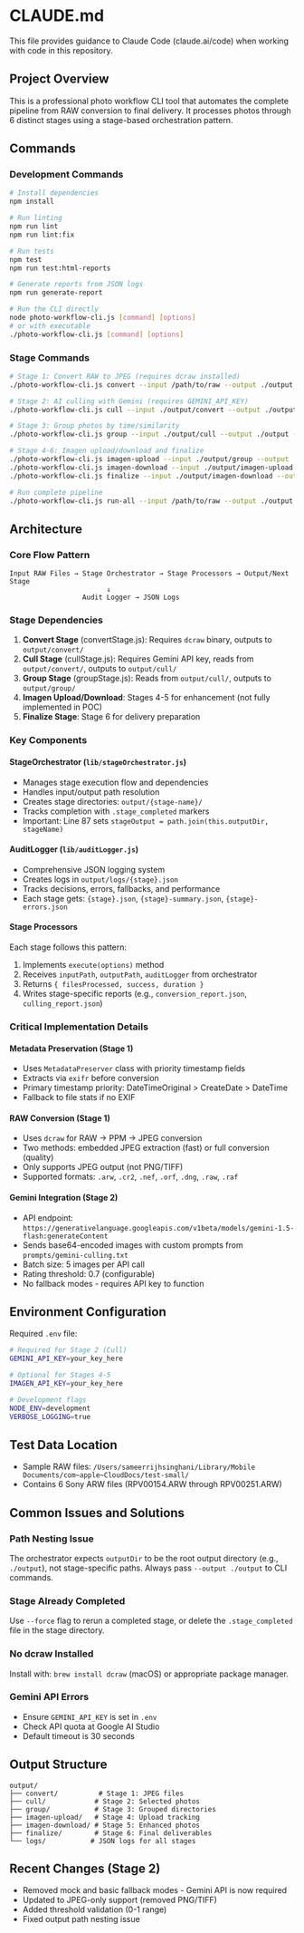 # CLAUDE.md

This file provides guidance to Claude Code (claude.ai/code) when working with code in this repository.

## Project Overview

This is a professional photo workflow CLI tool that automates the complete pipeline from RAW conversion to final delivery. It processes photos through 6 distinct stages using a stage-based orchestration pattern.

## Commands

### Development Commands
```bash
# Install dependencies
npm install

# Run linting
npm run lint
npm run lint:fix

# Run tests
npm test
npm run test:html-reports

# Generate reports from JSON logs
npm run generate-report

# Run the CLI directly
node photo-workflow-cli.js [command] [options]
# or with executable
./photo-workflow-cli.js [command] [options]
```

### Stage Commands
```bash
# Stage 1: Convert RAW to JPEG (requires dcraw installed)
./photo-workflow-cli.js convert --input /path/to/raw --output ./output --force

# Stage 2: AI culling with Gemini (requires GEMINI_API_KEY)
./photo-workflow-cli.js cull --input ./output/convert --output ./output --threshold 0.7 --force

# Stage 3: Group photos by time/similarity
./photo-workflow-cli.js group --input ./output/cull --output ./output --time-threshold 15 --force

# Stage 4-6: Imagen upload/download and finalize
./photo-workflow-cli.js imagen-upload --input ./output/group --output ./output
./photo-workflow-cli.js imagen-download --input ./output/imagen-upload --output ./output
./photo-workflow-cli.js finalize --input ./output/imagen-download --output ./output

# Run complete pipeline
./photo-workflow-cli.js run-all --input /path/to/raw --output ./output --verbose
```

## Architecture

### Core Flow Pattern
```
Input RAW Files → Stage Orchestrator → Stage Processors → Output/Next Stage
                        ↓
                  Audit Logger → JSON Logs
```

### Stage Dependencies
1. **Convert Stage** (convertStage.js): Requires `dcraw` binary, outputs to `output/convert/`
2. **Cull Stage** (cullStage.js): Requires Gemini API key, reads from `output/convert/`, outputs to `output/cull/`
3. **Group Stage** (groupStage.js): Reads from `output/cull/`, outputs to `output/group/`
4. **Imagen Upload/Download**: Stages 4-5 for enhancement (not fully implemented in POC)
5. **Finalize Stage**: Stage 6 for delivery preparation

### Key Components

#### StageOrchestrator (`lib/stageOrchestrator.js`)
- Manages stage execution flow and dependencies
- Handles input/output path resolution
- Creates stage directories: `output/{stage-name}/`
- Tracks completion with `.stage_completed` markers
- Important: Line 87 sets `stageOutput = path.join(this.outputDir, stageName)`

#### AuditLogger (`lib/auditLogger.js`)
- Comprehensive JSON logging system
- Creates logs in `output/logs/{stage}.json`
- Tracks decisions, errors, fallbacks, and performance
- Each stage gets: `{stage}.json`, `{stage}-summary.json`, `{stage}-errors.json`

#### Stage Processors
Each stage follows this pattern:
1. Implements `execute(options)` method
2. Receives `inputPath`, `outputPath`, `auditLogger` from orchestrator
3. Returns `{ filesProcessed, success, duration }`
4. Writes stage-specific reports (e.g., `conversion_report.json`, `culling_report.json`)

### Critical Implementation Details

#### Metadata Preservation (Stage 1)
- Uses `MetadataPreserver` class with priority timestamp fields
- Extracts via `exifr` before conversion
- Primary timestamp priority: DateTimeOriginal > CreateDate > DateTime
- Fallback to file stats if no EXIF

#### RAW Conversion (Stage 1)
- Uses `dcraw` for RAW → PPM → JPEG conversion
- Two methods: embedded JPEG extraction (fast) or full conversion (quality)
- Only supports JPEG output (not PNG/TIFF)
- Supported formats: `.arw`, `.cr2`, `.nef`, `.orf`, `.dng`, `.raw`, `.raf`

#### Gemini Integration (Stage 2)
- API endpoint: `https://generativelanguage.googleapis.com/v1beta/models/gemini-1.5-flash:generateContent`
- Sends base64-encoded images with custom prompts from `prompts/gemini-culling.txt`
- Batch size: 5 images per API call
- Rating threshold: 0.7 (configurable)
- No fallback modes - requires API key to function

## Environment Configuration

Required `.env` file:
```bash
# Required for Stage 2 (Cull)
GEMINI_API_KEY=your_key_here

# Optional for Stages 4-5
IMAGEN_API_KEY=your_key_here

# Development flags
NODE_ENV=development
VERBOSE_LOGGING=true
```

## Test Data Location
- Sample RAW files: `/Users/sameerrijhsinghani/Library/Mobile Documents/com~apple~CloudDocs/test-small/`
- Contains 6 Sony ARW files (RPV00154.ARW through RPV00251.ARW)

## Common Issues and Solutions

### Path Nesting Issue
The orchestrator expects `outputDir` to be the root output directory (e.g., `./output`), not stage-specific paths. Always pass `--output ./output` to CLI commands.

### Stage Already Completed
Use `--force` flag to rerun a completed stage, or delete the `.stage_completed` file in the stage directory.

### No dcraw Installed
Install with: `brew install dcraw` (macOS) or appropriate package manager.

### Gemini API Errors
- Ensure `GEMINI_API_KEY` is set in `.env`
- Check API quota at Google AI Studio
- Default timeout is 30 seconds

## Output Structure
```
output/
├── convert/          # Stage 1: JPEG files
├── cull/            # Stage 2: Selected photos
├── group/           # Stage 3: Grouped directories
├── imagen-upload/   # Stage 4: Upload tracking
├── imagen-download/ # Stage 5: Enhanced photos
├── finalize/        # Stage 6: Final deliverables
└── logs/           # JSON logs for all stages
```

## Recent Changes (Stage 2)
- Removed mock and basic fallback modes - Gemini API is now required
- Updated to JPEG-only support (removed PNG/TIFF)
- Added threshold validation (0-1 range)
- Fixed output path nesting issue